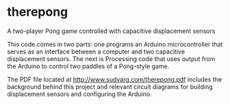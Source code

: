 therepong
=========

A two-player Pong game controlled with capacitive displacement sensors

This code comes in two parts: one programs an Arduino microcontroller that serves as an interface between a computer and two capacitive displacement sensors. The next is Processing code that uses output from the Arduino to control two paddles of a Pong-style game.

The PDF file located at http://www.sudvarg.com/therepong.pdf includes the background behind this project and relevant circuit diagrams for building displacement sensors and configuring the Arduino.
